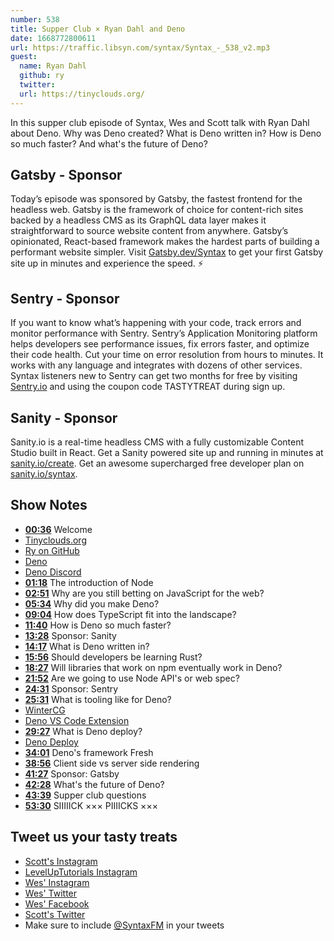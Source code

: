 ```yaml
---
number: 538
title: Supper Club × Ryan Dahl and Deno
date: 1668772800611
url: https://traffic.libsyn.com/syntax/Syntax_-_538_v2.mp3
guest:
  name: Ryan Dahl
  github: ry
  twitter: 
  url: https://tinyclouds.org/
---
```


In this supper club episode of Syntax, Wes and Scott talk with Ryan Dahl about Deno. Why was Deno created? What is Deno written in? How is Deno so much faster? And what's the future of Deno?

## Gatsby - Sponsor

Today’s episode was sponsored by Gatsby, the fastest frontend for the headless web. Gatsby is the framework of choice for content-rich sites backed by a headless CMS as its GraphQL data layer makes it straightforward to source website content from anywhere. Gatsby’s opinionated, React-based framework makes the hardest parts of building a performant website simpler. Visit [Gatsby.dev/Syntax](https://gatsby.dev/Syntax) to get your first Gatsby site up in minutes and experience the speed. ⚡️

## Sentry - Sponsor

If you want to know what’s happening with your code, track errors and monitor performance with Sentry. Sentry’s Application Monitoring platform helps developers see performance issues, fix errors faster, and optimize their code health. Cut your time on error resolution from hours to minutes. It works with any language and integrates with dozens of other services. Syntax listeners new to Sentry can get two months for  free by visiting [Sentry.io](https://sentry.io) and using the coupon code TASTYTREAT during sign up.

## Sanity - Sponsor

Sanity.io is a real-time headless CMS with a fully customizable Content Studio built in React. Get a Sanity powered site up and running in minutes at [sanity.io/create](https://www.sanity.io/create). Get an awesome supercharged free developer plan on [sanity.io/syntax](https://www.sanity.io/syntax).

## Show Notes

* **[00:36](#t=00:36)** Welcome
* [Tinyclouds.org](https://tinyclouds.org)
* [Ry on GitHub](https://github.com/ry)
* [Deno](https://deno.land)
* [Deno Discord](https://discord.com/invite/deno)
* **[01:18](#t=01:18)** The introduction of Node
* **[02:51](#t=02:51)** Why are you still betting on JavaScript for the web?
* **[05:34](#t=05:34)** Why did you make Deno?
* **[09:04](#t=09:04)** How does TypeScript fit into the landscape?
* **[11:40](#t=11:40)** How is Deno so much faster?
* **[13:28](#t=13:28)** Sponsor: Sanity
* **[14:17](#t=14:17)** What is Deno written in?
* **[15:56](#t=15:56)** Should developers be learning Rust?
* **[18:27](#t=18:27)** Will libraries that work on npm eventually work in Deno?
* **[21:52](#t=21:52)** Are we going to use Node API's or web spec?
* **[24:31](#t=24:31)** Sponsor: Sentry
* **[25:31](#t=25:31)** What is tooling like for Deno?
* [WinterCG](https://wintercg.org/)
* [Deno VS Code Extension](https://marketplace.visualstudio.com/items?itemName=denoland.vscode-deno)
* **[29:27](#t=29:27)** What is Deno deploy?
* [Deno Deploy](https://deno.com/deploy)
* **[34:01](#t=34:01)** Deno's framework Fresh
* **[38:56](#t=38:56)** Client side vs server side rendering
* **[41:27](#t=41:27)** Sponsor: Gatsby
* **[42:28](#t=42:28)** What's the future of Deno?
* **[43:39](#t=43:39)** Supper club questions
* **[53:30](#t=53:30)** SIIIIICK ××× PIIIICKS ×××

## Tweet us your tasty treats

* [Scott's Instagram](https://www.instagram.com/stolinski/)
* [LevelUpTutorials Instagram](https://www.instagram.com/LevelUpTutorials/)
* [Wes' Instagram](https://www.instagram.com/wesbos/)
* [Wes' Twitter](https://twitter.com/wesbos)
* [Wes' Facebook](https://www.facebook.com/wesbos.developer)
* [Scott's Twitter](https://twitter.com/stolinski)
* Make sure to include [@SyntaxFM](https://twitter.com/SyntaxFM) in your tweets
